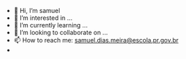 - 👋 Hi, I’m samuel 
- 👀 I’m interested in ...
- 🌱 I’m currently learning ...
- 💞️ I’m looking to collaborate on ...
- 📫 How to reach me: samuel.dias.meira@escola.pr.gov.br
- 

<!---
samuelDias26/samuelDias26 is a ✨ special ✨ repository because its `README.md` (this file) appears on your GitHub profile.
You can click the Preview link to take a look at your changes.
--->
